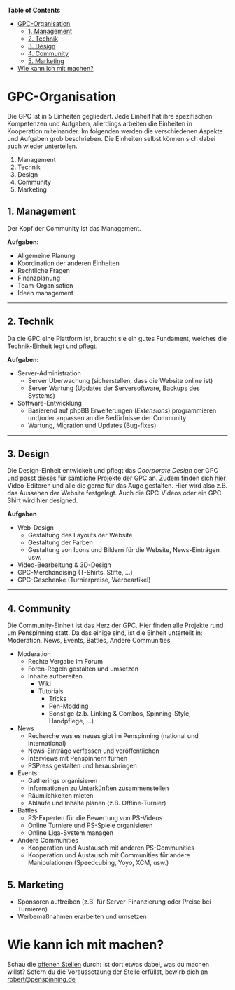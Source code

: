 **Table of Contents**

- [GPC-Organisation](#user-content-gpc-organisation)
	- [1. Management](#user-content-1-management)
	- [2. Technik](#user-content-2-technik)
	- [3. Design](#user-content-3-design)
	- [4. Community](#user-content-4-community)
	- [5. Marketing](#user-content-5-marketing)
- [Wie kann ich mit machen?](#user-content-wie-kann-ich-mit-machen)

# GPC-Organisation

Die GPC ist in 5 Einheiten gegliedert. Jede Einheit hat ihre spezifischen Kompetenzen und Aufgaben, allerdings arbeiten die Einheiten in Kooperation miteinander. Im folgenden werden die verschiedenen Aspekte und Aufgaben grob beschrieben. Die Einheiten selbst können sich dabei auch wieder unterteilen.

1. Management
2. Technik
3. Design
4. Community
5. Marketing

## 1. Management

Der Kopf der Community ist das Management.

**Aufgaben:**

* Allgemeine Planung
* Koordination der anderen Einheiten
* Rechtliche Fragen
* Finanzplanung
* Team-Organisation
* Ideen management

----------------

## 2. Technik

Da die GPC eine Plattform ist, braucht sie ein gutes Fundament, welches die Technik-Einheit legt und pflegt.

**Aufgaben:**

* Server-Administration
  * Server Überwachung (sicherstellen, dass die Website online ist)
  * Server Wartung (Updates der Serversoftware, Backups des Systems)
* Software-Entwicklung
  * Basierend auf phpBB Erweiterungen (_Extensions_) programmieren und/oder anpassen an die Bedürfnisse der Community
  * Wartung, Migration und Updates (Bug-fixes)

----------------

## 3. Design

Die Design-Einheit entwickelt und pflegt das *Coorporate Design* der GPC und passt dieses für sämtliche Projekte der GPC an. Zudem finden sich hier Video-Editoren und alle die gerne für das Auge gestalten. Hier wird also z.B. das Aussehen der Website festgelegt. Auch die GPC-Videos oder ein GPC-Shirt wird hier designed.

**Aufgaben**
* Web-Design
  * Gestaltung des Layouts der Website
  * Gestaltung der Farben
  * Gestaltung von Icons und Bildern für die Website, News-Einträgen usw.
* Video-Bearbeitung & 3D-Design
* GPC-Merchandising (T-Shirts, Stifte, ...)
* GPC-Geschenke (Turnierpreise, Werbeartikel)

----------------

## 4. Community

Die Community-Einheit ist das Herz der GPC. Hier finden alle Projekte rund um Penspinning statt. Da das einige sind, ist die Einheit unterteilt in: Moderation, News, Events, Battles, Andere Communities

* Moderation
  * Rechte Vergabe im Forum
  * Foren-Regeln gestalten und umsetzen
  * Inhalte aufbereiten
    * Wiki
    * Tutorials
      * Tricks
      * Pen-Modding
      * Sonstige (z.b. Linking & Combos, Spinning-Style, Handpflege, ...)
* News
  * Recherche was es neues gibt im Penspinning (national und international)
  * News-Einträge verfassen und veröffentlichen
  * Interviews mit Penspinnern fürhen
  * PSPress gestalten und herausbringen
* Events
  * Gatherings organisieren
  * Informationen zu Unterkünften zusammenstellen
  * Räumlichkeiten mieten
  * Abläufe und Inhalte planen (z.B. Offline-Turnier)
* Battles
  * PS-Experten für die Bewertung von PS-Videos
  * Online Turniere und PS-Spiele organisieren
  * Online Liga-System managen
* Andere Communities
  * Kooperation und Austausch mit anderen PS-Communities
  * Kooperation und Austausch mit Communities für andere Manipulationen (Speedcubing, Yoyo, XCM, usw.)

## 5. Marketing

* Sponsoren auftreiben (z.B. für Server-Finanzierung oder Preise bei Turnieren)
* Werbemaßnahmen erarbeiten und umsetzen

# Wie kann ich mit machen?
Schau die [offenen Stellen](https://github.com/GPC-SE/documentation/tree/master/stellen) durch: ist dort etwas dabei, was du machen willst? Sofern du die Voraussetzung der Stelle erfüllst, bewirb dich an robert@penspinning.de

